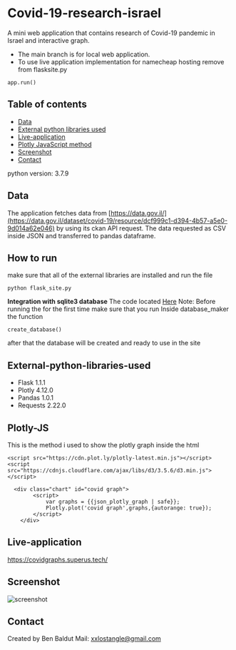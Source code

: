 # Covid-19-research-israel

A mini web application that contains research of Covid-19 pandemic in Israel and interactive graph.
* The main branch is for local web application.
* To use live application implementation for namecheap hosting remove from flasksite.py 
```
app.run()
```

## Table of contents
* [Data](#Data)
* [External python libraries used](#External-python-libraries-used)
* [Live-application](#Live-application)
* [Plotly JavaScript method](#Plotly-JS)
* [Screenshot](#Screenshot)
* [Contact](#contact)

python version: 3.7.9
## Data
The application fetches data from [https://data.gov.il/](https://data.gov.il/dataset/covid-19/resource/dcf999c1-d394-4b57-a5e0-9d014a62e046) by using its ckan API request.
The data requested as CSV inside JSON and transferred to pandas dataframe.
## How to run
make sure that all of the external libraries are installed and run the file
```
python flask_site.py
```
**Integration with sqlite3 database**
The code located [Here](https://github.com/cicksuy1/covid_research_israel/tree/sqldb_working_site)
Note:
Before running the for the first time make sure that you run 
Inside database_maker the function 
```
create_database()
```
after that the database will be created and ready to use in the site
## External-python-libraries-used
* Flask 1.1.1
* Plotly 4.12.0
* Pandas 1.0.1
* Requests 2.22.0


## Plotly-JS
This is the method i used to show the plotly graph inside the html
```
<script src="https://cdn.plot.ly/plotly-latest.min.js"></script>
<script src="https://cdnjs.cloudflare.com/ajax/libs/d3/3.5.6/d3.min.js"></script>

  <div class="chart" id="covid graph"> 
        <script>
            var graphs = {{json_plotly_graph | safe}};
            Plotly.plot('covid graph',graphs,{autorange: true});
        </script>
    </div>
```


## Live-application
https://covidgraphs.superus.tech/

## Screenshot
![screenshot](https://i.postimg.cc/VLw4FsdV/Screenshot-4.png)



## Contact
Created by Ben Baldut Mail: xxlostangle@gmail.com
